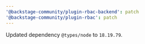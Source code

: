 ```yaml
---
'@backstage-community/plugin-rbac-backend': patch
'@backstage-community/plugin-rbac': patch
---
```


Updated dependency `@types/node` to `18.19.79`.
